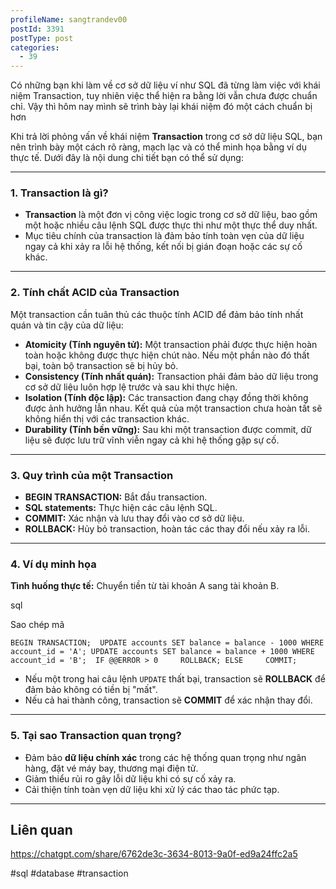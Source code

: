```yaml
---
profileName: sangtrandev00
postId: 3391
postType: post
categories:
  - 39
---
```


Có những bạn khi làm về cơ sở dữ liệu ví như SQL đã từng làm việc với khái niệm Transaction, tuy nhiên việc thể hiện ra bằng lời vẫn chưa được chuẩn chỉ. Vậy thì hôm nay mình sẽ trình bày lại khái niệm đó một cách chuẩn bị hơn 

Khi trả lời phỏng vấn về khái niệm **Transaction** trong cơ sở dữ liệu SQL, bạn nên trình bày một cách rõ ràng, mạch lạc và có thể minh họa bằng ví dụ thực tế. Dưới đây là nội dung chi tiết bạn có thể sử dụng:

---

### **1. Transaction là gì?**

- **Transaction** là một đơn vị công việc logic trong cơ sở dữ liệu, bao gồm một hoặc nhiều câu lệnh SQL được thực thi như một thực thể duy nhất.
- Mục tiêu chính của transaction là đảm bảo tính toàn vẹn của dữ liệu ngay cả khi xảy ra lỗi hệ thống, kết nối bị gián đoạn hoặc các sự cố khác.

---

### **2. Tính chất ACID của Transaction**

Một transaction cần tuân thủ các thuộc tính ACID để đảm bảo tính nhất quán và tin cậy của dữ liệu:

- **Atomicity (Tính nguyên tử):** Một transaction phải được thực hiện hoàn toàn hoặc không được thực hiện chút nào. Nếu một phần nào đó thất bại, toàn bộ transaction sẽ bị hủy bỏ.
- **Consistency (Tính nhất quán):** Transaction phải đảm bảo dữ liệu trong cơ sở dữ liệu luôn hợp lệ trước và sau khi thực hiện.
- **Isolation (Tính độc lập):** Các transaction đang chạy đồng thời không được ảnh hưởng lẫn nhau. Kết quả của một transaction chưa hoàn tất sẽ không hiển thị với các transaction khác.
- **Durability (Tính bền vững):** Sau khi một transaction được commit, dữ liệu sẽ được lưu trữ vĩnh viễn ngay cả khi hệ thống gặp sự cố.

---

### **3. Quy trình của một Transaction**

- **BEGIN TRANSACTION:** Bắt đầu transaction.
- **SQL statements:** Thực hiện các câu lệnh SQL.
- **COMMIT:** Xác nhận và lưu thay đổi vào cơ sở dữ liệu.
- **ROLLBACK:** Hủy bỏ transaction, hoàn tác các thay đổi nếu xảy ra lỗi.

---

### **4. Ví dụ minh họa**

**Tình huống thực tế:** Chuyển tiền từ tài khoản A sang tài khoản B.

sql

Sao chép mã

`BEGIN TRANSACTION;  UPDATE accounts SET balance = balance - 1000 WHERE account_id = 'A'; UPDATE accounts SET balance = balance + 1000 WHERE account_id = 'B';  IF @@ERROR > 0     ROLLBACK; ELSE     COMMIT;`

- Nếu một trong hai câu lệnh `UPDATE` thất bại, transaction sẽ **ROLLBACK** để đảm bảo không có tiền bị "mất".
- Nếu cả hai thành công, transaction sẽ **COMMIT** để xác nhận thay đổi.

---

### **5. Tại sao Transaction quan trọng?**

- Đảm bảo **dữ liệu chính xác** trong các hệ thống quan trọng như ngân hàng, đặt vé máy bay, thương mại điện tử.
- Giảm thiểu rủi ro gây lỗi dữ liệu khi có sự cố xảy ra.
- Cải thiện tính toàn vẹn dữ liệu khi xử lý các thao tác phức tạp.

---
## Liên quan

https://chatgpt.com/share/6762de3c-3634-8013-9a0f-ed9a24ffc2a5


#sql #database #transaction